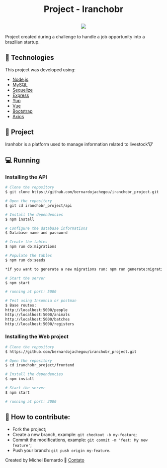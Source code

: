 <h1 align="center">
    Project - Iranchobr
</h1>

<h2 align="center">
    <img src="https://imgur.com/gAMmZ6i.png"/>
</h2>

<p>Project created during a challenge to handle a job opportunity into a brazilian startup.</p>

## :iphone:   Technologies

This project was developed using:

- [Node.js](https://nodejs.org/en/)
- [MySQL](https://www.mysql.com/)
- [Sequelize](https://sequelize.org/)
- [Express](https://expressjs.com/)
- [Yup](https://github.com/jquense/yup)
- [Vue](https://vuejs.org/)
- [Bootstrap](https://bootstrap-vue.org/)
- [Axios](https://github.com/axios/axios)


## :book: Project

Iranhobr is a platform used to manage information related to livestock🐮

## :computer: Running

### Installing the API 

```bash
# Clone the repository
$ git clone https://github.com/bernardojachegou/iranchobr_project.git

# Open the repository
$ git cd iranchobr_project/api

# Install the dependencies
$ npm install

# Configure the database informations
$ Database name and password

# Create the tables
$ npm run do:migrations

# Populate the tables
$ npm run do:seeds	

*if you want to generate a new migrations run: npm run generate:migration*

# Start the server
$ npm start

# running at port: 5000

# Test using Insomnia or postman
$ Base routes:
http://localhost:5000/people
http://localhost:5000/animals
http://localhost:5000/batches
http://localhost:5000/registers
```

### Installing the Web project

```bash
# Clone the repository
$ https://github.com/bernardojachegou/iranchobr_project.git

# Open the repository
$ cd iranchobr_project/frontend

# Install the dependencies
$ npm install

# Start the server
$ npm start

# running at port: 3000
```

## 🤔 How to contribute:

- Fork the project;
- Create a new branch, example: `git checkout -b my-feature`;
- Commit the modifications, example: `git commit -m 'feat: My new feature'`;
- Push your branch: `git push origin my-feature`.

Created by Michel Bernardo :wave: [Contato](https://www.linkedin.com/in/bernardojachegou/)
